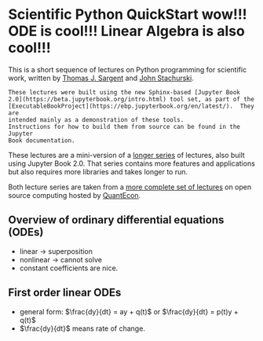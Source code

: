 # Scientific Python QuickStart wow!!! ODE is cool!!! Linear Algebra is also cool!!!

This is a short sequence of lectures on Python programming for scientific
work, written by [Thomas J.  Sargent](http://www.tomsargent.com/) and [John
Stachurski](https://johnstachurski.net/).

```{note}
These lectures were built using the new Sphinx-based [Jupyter Book
2.0](https://beta.jupyterbook.org/intro.html) tool set, as part of the
[ExecutableBookProject](https://ebp.jupyterbook.org/en/latest/).  They are
intended mainly as a demonstration of these tools.
Instructions for how to build them from source can be found in the Jupyter
Book documentation.
```


These lectures are a mini-version of a [longer
series](https://executablebooks.github.io/quantecon-example/docs/index.html)
of lectures, also built using Jupyter Book 2.0.  That series contains more
features and applications but also requires more libraries and takes longer to
run.  

Both lecture series are taken from a [more complete set of
lectures](https://python.quantecon.org) on open source computing hosted by
[QuantEcon](https://quantecon.org).

## Overview of ordinary differential equations (ODEs)
- linear -> superposition
- nonlinear -> cannot solve
- constant coefficients are nice.

## First order linear ODEs
- general form: $\frac{dy}{dt} = ay + q(t)$ or $\frac{dy}{dt} = p(t)y + q(t)$
- $\frac{dy}{dt}$ means rate of change.
